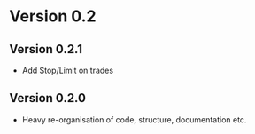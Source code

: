 # Version 0.2
## Version 0.2.1

- Add Stop/Limit on trades

## Version 0.2.0

- Heavy re-organisation of code, structure, documentation etc.